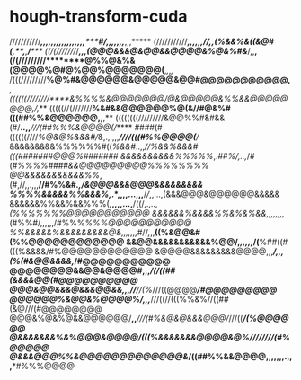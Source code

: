# hough-transform-cuda

///////////*****,,,,,,,,,,,,,,,,,****#/,,*,,,**,,***,,,*****
(///////////*******,,,,,,*//,*,(%&&%&((&@#(,**,****,**/*****
((/(///////*/*****,*,,(*@@@&&&@&@@&&@@@@&%@&%#&*****/,,****,
(/(/////////********@%%@&%&(@@@@%@#@%@@%@@@@@@@(****,*,*,*,*
/(((/////////******%@%#&@@@@@@&@@@@@&@@#@@@@@@@@@@@**,*****,
((((((////////****&%%%%&@@@@@@@/@&@@@@@&%%&&@@@@@@@@,/**,***
(((((//(///////**%&#&&@@@@@@%@(&//#@&%#(((##%%&@@@@@@,,**,**
((((((((/////////&@@%%#&#&&(#/**..,,***///(##%%%&@@@@(/*****
####(#((((((////*%@&@%&&&#/*&,.,,,,,***////(((#%%@@@@(****/*
&&&&&&&&&%%%%%%#((*%&&#*..,,*//%&&%&&&#(((#######@@@%#######
&&&&&&&&&&%%%%%*,.*##%/,..,*/#(*#%%%%####&&@@@@@@@@@%%%%%%%%
@@&&&&&&&&&&&%%*,(#,//,,.,,,**//#%%&#*.,/&@@@&&&@@@&&&&&&&&&
%%%%&&&&&%%&&&%,*.*,,,,...,,,**/*/*,,...,(&&&@@@&@@@@@@&&&&&
&&&&&&%%&&%&&%%%(**,,,,,...,**/((/*,.,..,(%%%%%%%@@@@@@@@@@@
&&&&&&%&&&&%%&%&%&&,,,,,,,,*(#%%#/,,,,,,/#%%%*%%%@@@@@@@@@@@
%%&&&&&%&&&&&&&&&@&,,,,,,,*#//*,*,,**((%&@@&#(%%@@@@@@@@@@@@
&&@@&&&&&&&&&&&%@@/,*,,,,,*/(**%##((#(((%&&&&/#%@@@@@@@@@@@@
&@@@@&&&&&&&&&@@@@,,,******/**,,,*(%(#&@@&&&&,*/#@@@@@@@@@@@
@@@@@@@@&&@@&@@@@#,,,***********/(/((##(&&&&@@**(#@@@@@@@@@@
@@@&@@&&&@&&&@@&&*,,,***//******//(%*///((@@@@***/#@@@@@@@@@
@@@@@@%&@@&%@@@@%/,,,***///((//(((%%&%//((##(&@///(#@@@@@@@@
@@@&%@&%@&&@@@@@@/**,,***///(#%&@&@&&&@@@/*///((***/(%@@@@@@
@&&&&&&&%&%@@@&@@@@******/(((%&&&&&&&@@@@&@%////////(#%@@@@@
@&&&@@@%%&@@@@@@@@@@@@@&*/((##%%&&@@@@,,,,,,,.,,,***#%%%@@@@